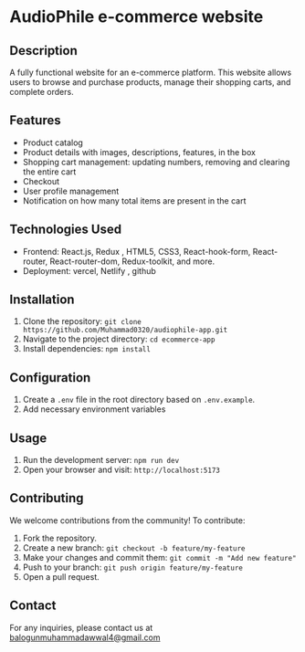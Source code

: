 # AudioPhile e-commerce website

## Description

A fully functional website for an e-commerce platform. This website allows users to browse and purchase products, manage their shopping carts, and complete orders.

## Features

- Product catalog
- Product details with images, descriptions, features, in the box
- Shopping cart management: updating numbers, removing and clearing the entire cart
- Checkout
- User profile management
- Notification on how many total items are present in the cart

## Technologies Used

- Frontend: React.js, Redux , HTML5, CSS3, React-hook-form, React-router, React-router-dom, Redux-toolkit, and more.
- Deployment: vercel, Netlify , github

## Installation

1. Clone the repository: `git clone https://github.com/Muhammad0320/audiophile-app.git`
2. Navigate to the project directory: `cd ecommerce-app`
3. Install dependencies: `npm install`

## Configuration

1. Create a `.env` file in the root directory based on `.env.example`.
2. Add necessary environment variables

## Usage

1. Run the development server: `npm run dev`
2. Open your browser and visit: `http://localhost:5173`

## Contributing

We welcome contributions from the community! To contribute:

1. Fork the repository.
2. Create a new branch: `git checkout -b feature/my-feature`
3. Make your changes and commit them: `git commit -m "Add new feature"`
4. Push to your branch: `git push origin feature/my-feature`
5. Open a pull request.

## Contact

For any inquiries, please contact us at balogunmuhammadawwal4@gmail.com
